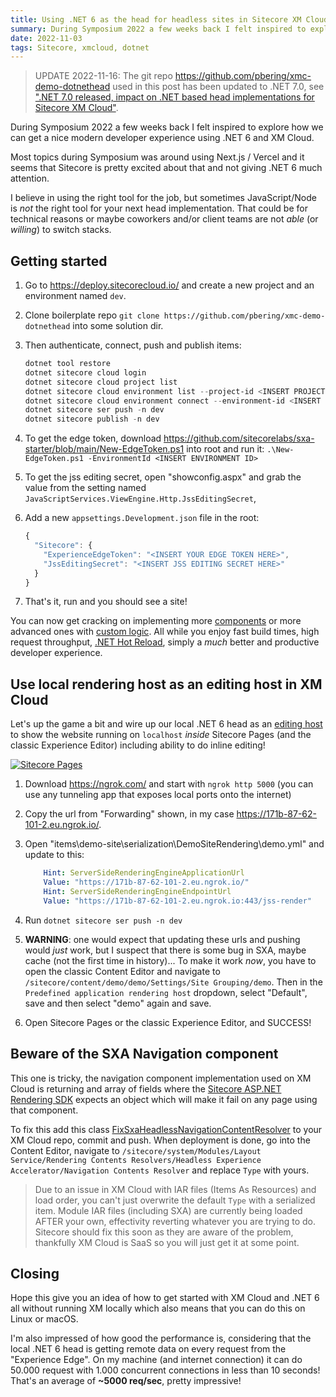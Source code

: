```yaml
---
title: Using .NET 6 as the head for headless sites in Sitecore XM Cloud
summary: During Symposium 2022 a few weeks back I felt inspired to explorer how we can get a nice modern developer experience using .NET 6 and XM Cloud.
date: 2022-11-03
tags: Sitecore, xmcloud, dotnet
---
```


>UPDATE 2022-11-16: The git repo <https://github.com/pbering/xmc-demo-dotnethead> used in this post has been updated to .NET 7.0, see [".NET 7.0 released, impact on .NET based head implementations for Sitecore XM Cloud"](/posts/dotnet7-released).

During Symposium 2022 a few weeks back I felt inspired to explore how we can get a nice modern developer experience using .NET 6 and XM Cloud.

Most topics during Symposium was around using Next.js / Vercel and it seems that Sitecore is pretty excited about that and not giving .NET 6 much attention.

I believe in using the right tool for the job, but sometimes JavaScript/Node is _not_ the right tool for your next head implementation. That could be for technical reasons or maybe coworkers and/or client teams are not _able_ (or _willing_) to switch stacks.

## Getting started

1. Go to <https://deploy.sitecorecloud.io/> and create a new project and an environment named `dev`.
1. Clone boilerplate repo `git clone https://github.com/pbering/xmc-demo-dotnethead` into some solution dir.
1. Then authenticate, connect, push and publish items:

   ```powershell
   dotnet tool restore
   dotnet sitecore cloud login
   dotnet sitecore cloud project list
   dotnet sitecore cloud environment list --project-id <INSERT PROJECT ID>
   dotnet sitecore cloud environment connect --environment-id <INSERT ENVIRONMENT ID> --allow-write
   dotnet sitecore ser push -n dev
   dotnet sitecore publish -n dev
   ```

1. To get the edge token, download <https://github.com/sitecorelabs/sxa-starter/blob/main/New-EdgeToken.ps1> into root and run it: `.\New-EdgeToken.ps1 -EnvironmentId <INSERT ENVIRONMENT ID>`

1. To get the jss editing secret, open "showconfig.aspx" and grab the value from the setting named `JavaScriptServices.ViewEngine.Http.JssEditingSecret`,

1. Add a new `appsettings.Development.json` file in the root:

   ```javascript
   {
     "Sitecore": {
       "ExperienceEdgeToken": "<INSERT YOUR EDGE TOKEN HERE>",
       "JssEditingSecret": "<INSERT JSS EDITING SECRET HERE>"
     }
   }
   ```

1. That's it, run and you should see a site!

You can now get cracking on implementing more [components](https://doc.sitecore.com/xp/en/developers/hd/200/sitecore-headless-development/view-types.html) or more advanced ones with [custom logic](https://doc.sitecore.com/xp/en/developers/hd/200/sitecore-headless-development/walkthrough--creating-a-view-component-with-custom-logic.html). All while you enjoy fast build times, high request throughput, [.NET Hot Reload](https://learn.microsoft.com/en-us/aspnet/core/test/hot-reload?view=aspnetcore-6.0), simply a _much_ better and productive developer experience.

## Use local rendering host as an editing host in XM Cloud

Let's up the game a bit and wire up our local .NET 6 head as an [editing host](https://doc.sitecore.com/xmc/en/developers/xm-cloud/editing-hosts-and-rendering-hosts.html) to show the website running on `localhost` _inside_ Sitecore Pages (and the classic Experience Editor) including ability to do inline editing!

[![Sitecore Pages](/content/images/sitecore-pages-editing-host.png)](/content/images/sitecore-pages-editing-host.png)

1. Download <https://ngrok.com/> and start with `ngrok http 5000` (you can use any tunneling app that exposes local ports onto the internet)
1. Copy the url from "Forwarding" shown, in my case <https://171b-87-62-101-2.eu.ngrok.io/>.
1. Open "items\demo-site\serialization\DemoSiteRendering\demo.yml" and update to this:

   ```yaml
       Hint: ServerSideRenderingEngineApplicationUrl
       Value: "https://171b-87-62-101-2.eu.ngrok.io/"
       Hint: ServerSideRenderingEngineEndpointUrl
       Value: "https://171b-87-62-101-2.eu.ngrok.io:443/jss-render"
   ```

1. Run `dotnet sitecore ser push -n dev`
1. **WARNING**: one would expect that updating these urls and pushing would _just_ work, but I suspect that there is some bug in SXA, maybe cache (not the first time in history)... To make it work _now_, you have to open the classic Content Editor and navigate to `/sitecore/content/demo/demo/Settings/Site Grouping/demo`. Then in the `Predefined application rendering host` dropdown, select "Default", save and then select "demo" again and save.
1. Open Sitecore Pages or the classic Experience Editor, and SUCCESS!

## Beware of the SXA Navigation component

This one is tricky, the navigation component implementation used on XM Cloud is returning and array of fields where the [Sitecore ASP.NET Rendering SDK](https://doc.sitecore.com/xp/en/developers/100/developer-tools/sitecore-asp-net-rendering-sdk.html) expects an object which will make it fail on any page using that component.

To fix this add this class [FixSxaHeadlessNavigationContentResolver](https://gist.github.com/pbering/36fcf14de2ca0835417269980b13cebe) to your XM Cloud repo, commit and push. When deployment is done, go into the Content Editor, navigate to `/sitecore/system/Modules/Layout Service/Rendering Contents Resolvers/Headless Experience Accelerator/Navigation Contents Resolver` and replace `Type` with yours.

> Due to an issue in XM Cloud with IAR files (Items As Resources) and load order, you can't just overwrite the default `Type` with a serialized item. Module IAR files (including SXA) are currently being loaded AFTER your own, effectivity reverting whatever you are trying to do. Sitecore should fix this soon as they are aware of the problem, thankfully XM Cloud is SaaS so you will just get it at some point.

## Closing

Hope this give you an idea of how to get started with XM Cloud and .NET 6 all without running XM locally which also means that you can do this on Linux or macOS.

I'm also impressed of how good the performance is, considering that the local .NET 6 head is getting remote data on every request from the "Experience Edge". On my machine (and internet connection) it can do 50.000 request with 1.000 concurrent connections in less than 10 seconds! That's an average of **~5000 req/sec**, pretty impressive!
